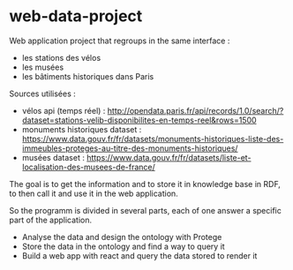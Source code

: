 # web-data-project

Web application project that regroups in the same interface :

- les stations des vélos
- les musées
- les bâtiments historiques dans Paris


Sources utilisées :

- vélos api (temps réel) : http://opendata.paris.fr/api/records/1.0/search/?dataset=stations-velib-disponibilites-en-temps-reel&rows=1500
- monuments historiques dataset : https://www.data.gouv.fr/fr/datasets/monuments-historiques-liste-des-immeubles-proteges-au-titre-des-monuments-historiques/
- musées dataset : https://www.data.gouv.fr/fr/datasets/liste-et-localisation-des-musees-de-france/

The goal is to get the information and to store it in knowledge base in RDF, to then call it and use it in the web application.

So the programm is divided in several parts, each of one answer a specific part of the application.

- Analyse the data and design the ontology with Protege
- Store the data in the ontology and find a way to query it
- Build a web app with react and query the data stored to render it


